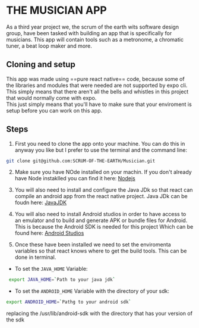 # THE MUSICIAN APP

As a third year project we, the scrum of the earth wits software design group, have been tasked with building an app that is specifically for musicians. This app will contain tools such as a metronome, a chromatic tuner, a beat loop maker and more. 

## Cloning and setup 

This app was made using ==pure react native== code, because some of the libraries and modules that were needed are not supported by expo cli. This simply means that there aren't all the bells and whistles in this project that would normally come with expo. 
<br>
This just simply means that you'll have to make sure that your enviroment is setup before you can work on this app. 

## Steps
1. First you need to clone the app onto your machine. You can do this in anyway you like but I prefer to use the terminal and the command line:

```bash
git clone git@github.com:SCRUM-OF-THE-EARTH/Musician.git
```

2. Make sure you have NOde installed on your machin. If you don't already have Node instaklled you can find it here: 
[Nodejs](https://nodejs.org/en/download/)

3. You will also need to install and configure the Java JDk so that react can compile an android app from the react native project. Java JDk can be foudn here: [JavaJDK](https://www.oracle.com/java/technologies/downloads/)

3. You will also need to install Android studios in order to have access to an emulator and to build and generate APK or bundle files for Android. This is because the Android SDK is needed for this project Which can be found here: [Android Studios](https://developer.android.com/studio)

4. Once these have been installed we need to set the enviromenta variables so that react knows where to get the build tools. This can be done in terminal.
- To set the `JAVA_HOME` Variable:
```bash
 export JAVA_HOME=`Path to your java jdk`
 ```
- To set the `ANDROID_HOME` Variable with the directory of your sdk:
```bash
export ANDROID_HOME=`Pathg to your android sdk`
```

replacing the /usr/lib/android-sdk with the directory that has your version of the sdk

